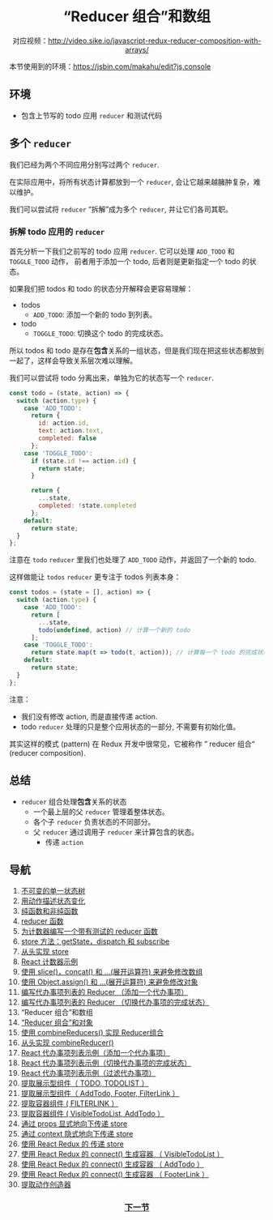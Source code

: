 <h1 align="center">“Reducer 组合”和数组</h1>
<p align="center">对应视频：<a href="http://video.sike.io/javascript-redux-reducer-composition-with-arrays/" target="_blank">http://video.sike.io/javascript-redux-reducer-composition-with-arrays/</a></p>

本节使用到的环境：https://jsbin.com/makahu/edit?js,console

## 环境
- 包含上节写的 todo 应用 `reducer` 和测试代码

## 多个 `reducer`
我们已经为两个不同应用分别写过两个 `reducer`.

在实际应用中，将所有状态计算都放到一个 `reducer`, 会让它越来越臃肿复杂，难以维护。

我们可以尝试将 `reducer` “拆解”成为多个 `reducer`, 并让它们各司其职。

### 拆解 todo 应用的 `reducer`
首先分析一下我们之前写的 todo 应用 `reducer`. 它可以处理 `ADD_TODO` 和 `TOGGLE_TODO` 动作， 前者用于添加一个 todo, 后者则是更新指定一个 todo 的状态。

如果我们把 todos 和 todo 的状态分开解释会更容易理解：
- todos
  - `ADD_TODO`: 添加一个新的 todo 到列表。
- todo
  - `TOGGLE_TODO`: 切换这个 todo 的完成状态。

所以 todos 和 todo 是存在**包含**关系的一组状态，但是我们现在把这些状态都放到一起了，这样会导致关系层次难以理解。

我们可以尝试将 todo 分离出来，单独为它的状态写一个 `reducer`.

```js
const todo = (state, action) => {
  switch (action.type) {
    case 'ADD_TODO':
      return {
        id: action.id,
        text: action.text,
        completed: false
      };
    case 'TOGGLE_TODO':
      if (state.id !== action.id) {
        return state;
      }

      return {
        ...state,
        completed: !state.completed
      };
    default:
      return state;
  }
};
```

注意在 `todo` `reducer` 里我们也处理了 `ADD_TODO` 动作，并返回了一个新的 todo. 

这样做能让 `todos` `reducer` 更专注于 todos 列表本身：

```js
const todos = (state = [], action) => {
  switch (action.type) {
    case 'ADD_TODO':
      return [
        ...state,
        todo(undefined, action) // 计算一个新的 todo
      ];
    case 'TOGGLE_TODO':
      return state.map(t => todo(t, action)); // 计算每一个 todo 的完成状态
    default:
      return state;
  }
};
```

注意：
- 我们没有修改 action, 而是直接传递 action.
- todo `reducer` 处理的只是整个应用状态的一部分, 不需要有初始化值。

其实这样的模式 (pattern) 在 Redux 开发中很常见，它被称作 ” reducer 组合“ (reducer composition).

## 总结
- `reducer` 组合处理**包含**关系的状态
  - 一个最上层的父 `reducer` 管理着整体状态。
  - 各个子 `reducer` 负责状态的不同部分。
  - 父 `reducer` 通过调用子 `reducer` 来计算包含的状态。
    - 传递 `action`

## 导航
1. <a href="1.md">不可变的单一状态树</a>
2. <a href="2.md">用动作描述状态变化</a>
3. <a href="3.md">纯函数和非纯函数</a>
4. <a href="4.md">reducer 函数</a>
5. <a href="5.md">为计数器编写一个带有测试的 reducer 函数</a>
6. <a href="6.md">store 方法：getState，dispatch 和 subscribe</a>
7. <a href="7.md">从头实现 store</a>
8. <a href="8.md">React 计数器示例</a>
9. <a href="9.md">使用 slice()，concat() 和 ...(展开运算符) 来避免修改数组</a>
10. <a href="10.md">使用 Object.assign() 和  ...(展开运算符) 来避免修改对象</a>
11. <a href="11.md">编写代办事项列表的 Reducer （添加一个代办事项）</a>
12. <a href="12.md">编写代办事项列表的 Reducer （切换代办事项的完成状态）</a>
13. “Reducer 组合”和数组
14. <a href="14.md">“Reducer 组合”和对象</a>
15. <a href="15.md">使用 combineReducers() 实现 Reducer组合</a>
16. <a href="16.md">从头实现 combineReducer() </a>
17. <a href="17.md">React 代办事项列表示例（添加一个代办事项）</a>
18. <a href="18.md">React 代办事项列表示例（切换代办事项的完成状态）</a>
19. <a href="19.md">React 代办事项列表示例（过滤代办事项）</a>
20. <a href="20.md">提取展示型组件（ TODO, TODOLIST ）</a>
21. <a href="21.md">提取展示型组件（ AddTodo, Footer, FilterLink ）</a>
22. <a href="22.md">提取容器组件 ( FILTERLINK ）</a>
23. <a href="23.md">提取容器组件 ( VisibleTodoList, AddTodo ）</a>
24. <a href="24.md">通过 props 显式地向下传递 store</a>
25. <a href="25.md">通过 context 隐式地向下传递 store</a>
26. <a href="26.md">使用 React Redux 的 <Provider> 传递 store</a>
27. <a href="27.md">使用 React Redux 的 connect() 生成容器 （ VisibleTodoList ）</a>
28. <a href="28.md">使用 React Redux 的 connect() 生成容器 （ AddTodo ）</a>
29. <a href="29.md">使用 React Redux 的 connect() 生成容器 （ FooterLink ）</a>
30. <a href="30.md">提取动作创造器</a>

<h3 align="center"><a href="14.md">下一节</a></h3>